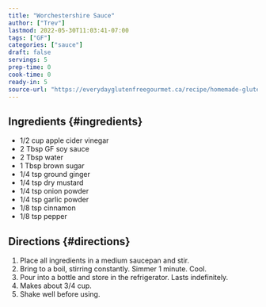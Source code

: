 ```yaml
---
title: "Worchestershire Sauce"
author: ["Trev"]
lastmod: 2022-05-30T11:03:41-07:00
tags: ["GF"]
categories: ["sauce"]
draft: false
servings: 5
prep-time: 0
cook-time: 0
ready-in: 5
source-url: "https://everydayglutenfreegourmet.ca/recipe/homemade-gluten-free-worcestershire-sauce/"
---
```


## Ingredients {#ingredients}

-   1/2 cup apple cider vinegar
-   2 Tbsp GF soy sauce
-   2 Tbsp water
-   1 Tbsp brown sugar
-   1/4 tsp ground ginger
-   1/4 tsp dry mustard
-   1/4 tsp onion powder
-   1/4 tsp garlic powder
-   1/8 tsp cinnamon
-   1/8 tsp pepper


## Directions {#directions}

1.  Place all ingredients in a medium saucepan and stir.
2.  Bring to a boil, stirring constantly. Simmer 1 minute. Cool.
3.  Pour into a bottle and store in the refrigerator. Lasts indefinitely.
4.  Makes about 3/4 cup.
5.  Shake well before using.